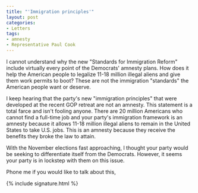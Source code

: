 ```yaml
---
title: "'Immigration principles'"
layout: post
categories:
- Letters
tags:
- amnesty
- Representative Paul Cook
---
```


I cannot understand why the new "Standards for Immigration Reform" include virtually every point of the Democrats' amnesty plans. How does it help the American people to legalize 11-18 million illegal aliens and give them work permits to boot? These are not the immigration "standards" the American people want or deserve.

I keep hearing that the party's new "immigration principles" that were developed at the recent GOP retreat are not an amnesty. This statement is a total farce and isn't fooling anyone. There are 20 million Americans who cannot find a full-time job and your party's immigration framework is an amnesty because it allows 11-18 million illegal aliens to remain in the United States to take U.S. jobs. This is an amnesty because they receive the benefits they broke the law to attain.

With the November elections fast approaching, I thought your party would be seeking to differentiate itself from the Democrats. However, it seems your party is in lockstep with them on this issue.

Phone me if you would like to talk about this,

{% include signature.html %}
